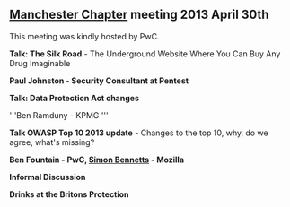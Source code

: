 ## [Manchester Chapter](https://www.owasp.org/index.php/Manchester) meeting 2013 April 30th

This meeting was kindly hosted by PwC.

**Talk: The Silk Road** - The Underground Website Where You Can Buy Any
Drug Imaginable

**Paul Johnston - Security Consultant at Pentest**

**Talk: Data Protection Act changes**

'''Ben Ramduny - KPMG '''

**Talk OWASP Top 10 2013 update** - Changes to the top 10, why, do we
agree, what's missing?

**Ben Fountain - PwC, [Simon Bennetts](User:Simon_Bennetts "wikilink") -
Mozilla**

**Informal Discussion**

**Drinks at the Britons Protection**